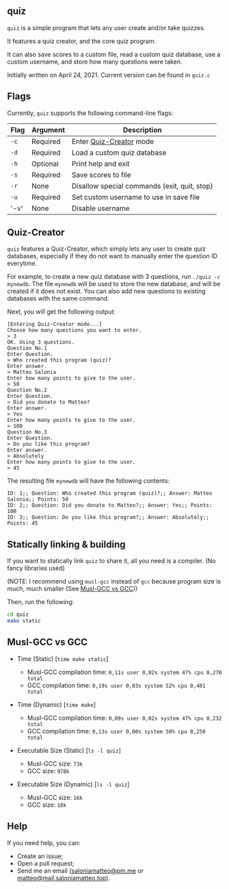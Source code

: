 ## quiz

`quiz` is a simple program that lets any user create and/or take quizzes.

It features a quiz creator, and the core quiz program.

It can also save scores to a custom file, read a custom quiz database,
use a custom username, and store how many questions were taken.

Initially written on April 24, 2021. Current version can be found in `quiz.c`

## Flags
Currently, `quiz` supports the following command-line flags:

| Flag | Argument | Description                                  |
|------|----------|----------------------------------------------|
| `-c` | Required | Enter [Quiz-Creator](#Quiz-Creator) mode     |
| `-d` | Required | Load a custom quiz database                  |
| `-h` | Optional | Print help and exit                          |
| `-s` | Required | Save scores to file                          |
| `-r` | None     | Disallow special commands (exit, quit, stop) |
| `-u` | Required | Set custom username to use in save file      |
| '-v' | None     | Disable username                             |

## Quiz-Creator
`quiz` features a Quiz-Creator, which simply lets any user to create quiz databases, especially if they do not want to
manually enter the question ID everytime.

For example, to create a new quiz database with 3 questions, run `./quiz -c mynewdb`.
The file `mynewdb` will be used to store the new database, and will be created if it does not exist.
You can also add new questions to existing databases with the same command.

Next, you will get the following output:

```
[Entering Quiz-Creator mode...]
Choose how many questions you want to enter.
> 3
OK. Using 3 questions.
Question No.1
Enter Question.
> Who created this program (quiz)?
Enter answer.
> Matteo Salonia
Enter how many points to give to the user.
> 50
Question No.2
Enter Question.
> Did you donate to Matteo?
Enter answer.
> Yes
Enter how many points to give to the user.
> 100
Question No.3
Enter Question.
> Do you like this program?
Enter answer.
> Absolutely
Enter how many points to give to the user.
> 45
```

The resulting file `mynewdb` will have the following contents:

```
ID: 1;; Question: Who created this program (quiz)?;; Answer: Matteo Salonia;; Points: 50
ID: 2;; Question: Did you donate to Matteo?;; Answer: Yes;; Points: 100
ID: 3;; Question: Do you like this program?;; Answer: Absolutely;; Points: 45
```

## Statically linking & building
If you want to statically link `quiz` to share it, all you need is a compiler. (No fancy libraries used)

(NOTE: I recommend using `musl-gcc` instead of `gcc` because program size is much, much smaller (See [Musl-GCC vs GCC](#musl-gcc-vs-gcc)))

Then, run the following:

```bash
cd quiz
make static
```

## Musl-GCC vs GCC
+ Time (Static) [`time make static`]
	- Musl-GCC compilation time: `0,11s user 0,02s system 47% cpu 0,270 total`
	- GCC compilation time: `0,19s user 0,03s system 52% cpu 0,401 total`

+ Time (Dynamic) [`time make`]
	- Musl-GCC compilation time: `0,09s user 0,02s system 47% cpu 0,232 total`
	- GCC compilation time: `0,13s user 0,00s system 50% cpu 0,250 total`

+ Executable Size (Static) [`ls -l quiz`]
	- Musl-GCC size: `73k`
	- GCC size: `978k`

+ Executable Size (Dynamic) [`ls -l quiz`]
	- Musl-GCC size: `16k`
	- GCC size: `18k`

## Help
If you need help, you can:
- Create an issue;
- Open a pull request;
- Send me an email [(saloniamatteo@pm.me](mailto:saloniamatteo@pm.me) or [matteo@mail.saloniamatteo.top)](mailto:matteo@mail.saloniamatteo.top).
